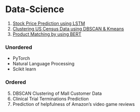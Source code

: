 # Data-Science

1. [Stock Price Prediction using LSTM](https://github.com/jajawong/Data-Science/blob/main/Stock%20Price%20Prediction.ipynb)
2. [Clustering US Census Data using DBSCAN & Kmeans](https://github.com/jajawong/Data-Science/blob/main/Clustering%20US%20Census%20Data.ipynb)
3. [Product Matching by using BERT](https://github.com/jajawong/Data-Science/blob/main/Product_Matching.ipynb)
### Unordered
* PyTorch
* Natural Language Processing
* Scikit learn
### Ordered
5. DBSCAN Clustering of Mall Customer Data
6. Clinical Trial Terminations Prediction
7. Prediction of helpfulness of Amazon’s video game reviews

